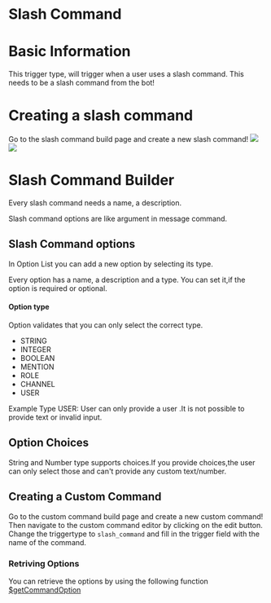 # Slash Command

# Basic Information
This trigger type, will trigger when a user uses a slash command. This needs to be a slash command from the bot!

# Creating a slash command
Go to the slash command build page and create a new slash command!
![](https://i.ibb.co/6NPBrfX/image.png)
![](https://i.ibb.co/9tCFrTS/image.png)

# Slash Command Builder
Every slash command needs a name, a description. 

Slash command options are like argument in message command.

## Slash Command options
In Option List you can add a new option by selecting its type.

Every option has a name, a description and a type.
You can set it,if the option is required or optional.
#### Option type
Option validates that you can only select the correct type.
* STRING 
* INTEGER
* BOOLEAN
* MENTION
* ROLE
* CHANNEL
* USER

Example Type USER:
User can only provide a user .It is not possible to provide text or invalid input.

## Option Choices
String and Number type supports choices.If you provide choices,the user can only select those and can't provide any custom text/number.


## Creating a Custom Command 
Go to the custom command build page and create a new custom command!
Then navigate to the custom command editor by clicking on the edit button.
Change the triggertype to `slash_command` and fill in the trigger field with the name of the command.

###  Retriving Options
You can retrieve the options by using the following function [$getCommandOption](../../Message/getCommandOption.md)
